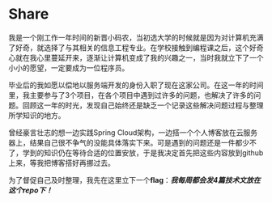 # Share

我是一个刚工作一年时间的新晋小码农，当初选大学的时候就是因为对计算机充满了好奇，就选择了与其相关的信息工程专业。在学校接触到编程课之后，这个好奇心就在我心里蔓延开来，逐渐让计算机变成了我的兴趣之一，当时我就立下了一个小小的愿望，一定要成为一位程序员。

毕业后的我如愿以偿地以服务端开发的身份入职了现在这家公司。在这一年的时间里，我主要参与了3个项目，在各个项目中遇到过许多的问题，也解决了许多的问题。回顾这一年的时光，发现自己始终还是缺乏一个记录这些解决问题过程与整理所学知识的地方。

曾经豪言壮志的想一边实践Spring Cloud架构，一边搭一个个人博客放在云服务器上，结果自己很不争气的没能具体落实下来。可是遇到的问题还是一件都少不了，学到的知识仍在等待合适的位置安放，于是我决定首先把这些内容放到github上来，等我把博客搭好再挪过去。

为了督促自己及时整理，我先在这里立下一个**flag**：***我每周都会发4篇技术文放在这个repo下！***

